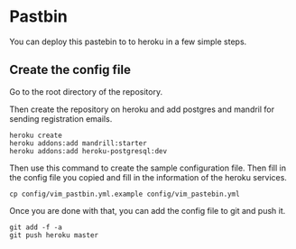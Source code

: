 # Pastbin

You can deploy this pastebin to to heroku in a few simple steps.

## Create the config file

Go to the root directory of the repository.

Then create the repository on heroku and add postgres and mandril for
sending registration emails.

	heroku create
	heroku addons:add mandrill:starter	
	heroku addons:add heroku-postgresql:dev

Then use this command to create the sample configuration file. Then fill 
in the config file you copied and fill in the information of the heroku
services. 

	cp config/vim_pastbin.yml.example config/vim_pastebin.yml

Once you are done with that, you can add the config file to git and push
it.

	git add -f -a
	git push heroku master
